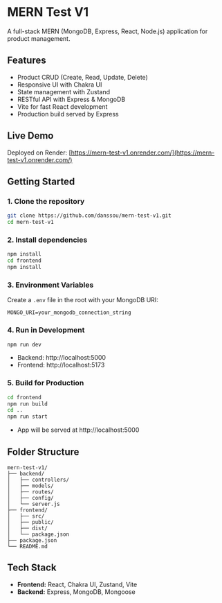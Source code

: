 # MERN Test V1

A full-stack MERN (MongoDB, Express, React, Node.js) application for product management.

## Features
- Product CRUD (Create, Read, Update, Delete)
- Responsive UI with Chakra UI
- State management with Zustand
- RESTful API with Express & MongoDB
- Vite for fast React development
- Production build served by Express

## Live Demo
Deployed on Render: [https://mern-test-v1.onrender.com/](https://mern-test-v1.onrender.com/)

## Getting Started

### 1. Clone the repository
```bash
git clone https://github.com/danssou/mern-test-v1.git
cd mern-test-v1
```

### 2. Install dependencies
```bash
npm install
cd frontend
npm install
```

### 3. Environment Variables
Create a `.env` file in the root with your MongoDB URI:
```
MONGO_URI=your_mongodb_connection_string
```

### 4. Run in Development
```bash
npm run dev
```
- Backend: http://localhost:5000
- Frontend: http://localhost:5173

### 5. Build for Production
```bash
cd frontend
npm run build
cd ..
npm run start
```
- App will be served at http://localhost:5000

## Folder Structure
```
mern-test-v1/
├── backend/
│   ├── controllers/
│   ├── models/
│   ├── routes/
│   ├── config/
│   └── server.js
├── frontend/
│   ├── src/
│   ├── public/
│   ├── dist/
│   └── package.json
├── package.json
└── README.md
```

## Tech Stack
- **Frontend:** React, Chakra UI, Zustand, Vite
- **Backend:** Express, MongoDB, Mongoose


